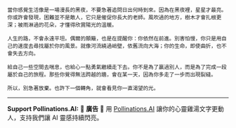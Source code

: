 ```jekyll
當你感覺生活像是一場漫長的黑夜，不要急著追問日出何時到來。因為在黑夜裡，星星才最亮。你或許會發現，困難並不是敵人，它只是催促你長大的老師。風吹過的地方，樹木才會扎根更深；被雨淋過的花朵，才懂得欣賞陽光的溫暖。

人生的路，不會永遠平坦。偶爾的顛簸，也是在提醒你：你依然在前進。別害怕慢，你只是用自己的速度去尋找屬於你的風景。就像河流繞過峭壁，依舊流向大海；你的生命，即使曲折，也不會失去方向。

給自己一些空間去喘息，也給心一點勇氣繼續走下去。你不是為了贏過別人，而是為了完成一段屬於自己的旅程。那些你覺得無法跨越的牆，會在某一天，因為你多走了一步而出現裂縫。

所以，別急著放棄。也許下一個轉角，就會看見你一直渴望的光。
```



---

**Support Pollinations.AI:**
🌸 **廣告** 🌸 用 [Pollinations.AI](https://pollinations.ai/redirect/kofi) 讓你的心靈雞湯文字更動人，支持我們讓 AI 靈感持續閃亮。